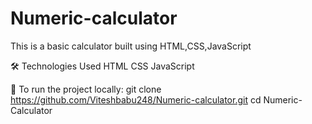# Numeric-calculator
This is a basic calculator built using HTML,CSS,JavaScript


🛠️ Technologies Used
HTML
CSS
JavaScript

🚀 To run the project locally:
git clone https://github.com/Viteshbabu248/Numeric-calculator.git
cd Numeric-Calculator
